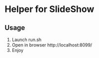 # Helper for SlideShow

## Usage

1. Launch run.sh 
2. Open in browser http://localhost:8099/ 
3. Еnjoy
